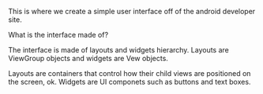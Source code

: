 This is where we create a simple user interface off of the android developer site.

What is the interface made of?

The interface is made of layouts and widgets hierarchy. Layouts are ViewGroup objects and widgets are Vew objects. 

Layouts are containers that control how their child views are positioned on the screen, ok. Widgets are UI componets such as buttons and text boxes.


    
    
